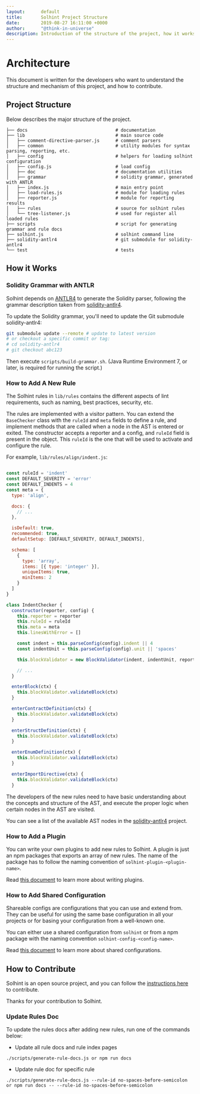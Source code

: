 ```yaml
---
layout:      default
title:       Solhint Project Structure
date:        2019-08-27 16:11:00 +0000
author:      "@think-in-universe"
description: Introduction of the structure of the project, how it works, and how to add new rules, etc.
---
```



# Architecture

This document is written for the developers who want to understand the structure and mechanism of this project, and how to contribute.


## Project Structure

Below describes the major structure of the project.

```
├── docs                                 # documentation
├── lib                                  # main source code
│   ├── comment-directive-parser.js      # comment parsers
│   ├── common                           # utility modules for syntax parsing, reporting, etc.
│   ├── config                           # helpers for loading solhint configuration
│   ├── config.js                        # load config
│   ├── doc                              # documentation utilities
│   ├── grammar                          # solidity grammar, generated with ANTLR
│   ├── index.js                         # main entry point
│   ├── load-rules.js                    # module for loading rules
│   ├── reporter.js                      # module for reporting results
│   ├── rules                            # source for solhint rules
│   └── tree-listener.js                 # used for register all loaded rules
├── scripts                              # script for generating grammar and rule docs
├── solhint.js                           # solhint command line
├── solidity-antlr4                      # git submodule for solidity-antlr4
└── test                                 # tests
```

## How it Works

### Solidity Grammar with ANTLR

Solhint depends on [ANTLR4](http://www.antlr.org/) to generate the Solidity parser, following the grammar description taken from
[solidity-antlr4](https://github.com/solidityj/solidity-antlr4).

To update the Solidity grammar, you'll need to update the Git submodule solidity-antlr4:

```sh
git submodule update --remote # update to latest version
# or checkout a specific commit or tag:
# cd solidity-antlr4
# git checkout abc123
```

Then execute `scripts/build-grammar.sh`. (Java Runtime Environment 7, or later, is required for running the script.)

### How to Add A New Rule

The Solhint rules in `lib/rules` contains the different aspects of lint requirements, such as naming, best practices, security, etc.

The rules are implemented with a visitor pattern. You can extend the `BaseChecker` class with the `ruleId` and `meta` fields to define a rule, and implement methods that are called when a node in the AST is entered or exited. The constructor accepts a reporter and a config, and `ruleId` field is present in the object. This `ruleId` is the one that will be used to activate and configure the rule.

For example, `lib/rules/align/indent.js`:

```javascript

const ruleId = 'indent'
const DEFAULT_SEVERITY = 'error'
const DEFAULT_INDENTS = 4
const meta = {
  type: 'align',

  docs: {
    // ...
  },

  isDefault: true,
  recommended: true,
  defaultSetup: [DEFAULT_SEVERITY, DEFAULT_INDENTS],

  schema: [
    {
      type: 'array',
      items: [{ type: 'integer' }],
      uniqueItems: true,
      minItems: 2
    }
  ]
}

class IndentChecker {
  constructor(reporter, config) {
    this.reporter = reporter
    this.ruleId = ruleId
    this.meta = meta
    this.linesWithError = []

    const indent = this.parseConfig(config).indent || 4
    const indentUnit = this.parseConfig(config).unit || 'spaces'

    this.blockValidator = new BlockValidator(indent, indentUnit, reporter, this.ruleId)

    // ...
  }

  enterBlock(ctx) {
    this.blockValidator.validateBlock(ctx)
  }

  enterContractDefinition(ctx) {
    this.blockValidator.validateBlock(ctx)
  }

  enterStructDefinition(ctx) {
    this.blockValidator.validateBlock(ctx)
  }

  enterEnumDefinition(ctx) {
    this.blockValidator.validateBlock(ctx)
  }

  enterImportDirective(ctx) {
    this.blockValidator.validateBlock(ctx)
  }

```

The developers of the new rules need to have basic understanding about the concepts and structure of the AST, and execute the proper logic when certain nodes in the AST are visited.

You can see a list of the available AST nodes in the [solidity-antlr4](https://github.com/solidityj/solidity-antlr4/blob/master/Solidity.g4) project.


### How to Add a Plugin

You can write your own plugins to add new rules to Solhint. A plugin is just an npm packages that exports an array of new rules. The name of the package has to follow the naming convention of `solhint-plugin-<plugin-name>`.

Read [this document](https://github.com/protofire/solhint/blob/master/docs/writing-plugins.md) to learn more about writing plugins.


### How to Add Shared Configuration

Shareable configs are configurations that you can use and extend from. They can be useful for using the same base configuration in all your projects or for basing your configuration from a well-known one.

You can either use a shared configuration from `solhint` or from a npm package with the naming convention `solhint-config-<config-name>`.

Read [this document](https://github.com/protofire/solhint/blob/master/docs/shareable-configs.md) to learn more about shared configurations.


## How to Contribute

Solhint is an open source project, and you can follow the [instructions here](https://github.com/protofire/solhint/blob/master/docs/contributing.md) to contribute.

Thanks for your contribution to Solhint.

### Update Rules Doc

To update the rules docs after adding new rules, run one of the commands below:

- Update all rule docs and rule index pages

`./scripts/generate-rule-docs.js or npm run docs`

- Update rule doc for specific rule

`./scripts/generate-rule-docs.js --rule-id no-spaces-before-semicolon or npm run docs -- --rule-id no-spaces-before-semicolon`
